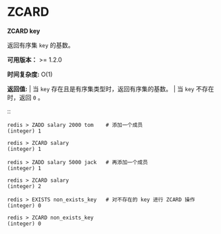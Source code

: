 # ZCARD


**ZCARD key**

返回有序集 ``key`` 的基数。

**可用版本：**
    >= 1.2.0

**时间复杂度:**
    O(1)

**返回值:**
    | 当 ``key`` 存在且是有序集类型时，返回有序集的基数。
    | 当 ``key`` 不存在时，返回 ``0`` 。

::

    redis > ZADD salary 2000 tom    # 添加一个成员
    (integer) 1

    redis > ZCARD salary
    (integer) 1

    redis > ZADD salary 5000 jack   # 再添加一个成员
    (integer) 1

    redis > ZCARD salary
    (integer) 2

    redis > EXISTS non_exists_key   # 对不存在的 key 进行 ZCARD 操作
    (integer) 0

    redis > ZCARD non_exists_key
    (integer) 0
